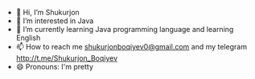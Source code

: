- 👋 Hi, I’m Shukurjon 
- 👀 I’m interested in Java 
- 🌱 I’m currently learning Java programming language and learning English
- 📫 How to reach me shukurjonboqiyev0@gmail.com and my telegram http://t.me/Shukurjon_Boqiyev
- 😄 Pronouns:  I'm pretty

<!---
shukurjon04/shukurjon04 is a ✨ special ✨ repository because its `README.md` (this file) appears on your GitHub profile.
You can click the Preview link to take a look at your changes.
--->
